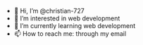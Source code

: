 - 👋 Hi, I’m @christian-727
- 👀 I’m interested in web development
- 🌱 I’m currently learning web development
- 📫 How to reach me: through my email

<!---
christian-727/christian-727 is a ✨ special ✨ repository because its `README.md` (this file) appears on your GitHub profile.
You can click the Preview link to take a look at your changes.
--->

